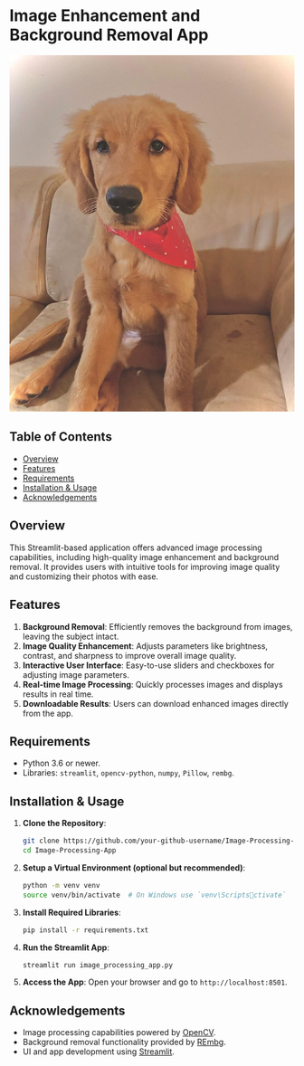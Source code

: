 
# Image Enhancement and Background Removal App

![Image_Processing_App](./images/amelie_agoldenretriever.jpg)

## Table of Contents
- [Overview](#overview)
- [Features](#features)
- [Requirements](#requirements)
- [Installation & Usage](#installation--usage)
- [Acknowledgements](#acknowledgements)

## Overview

This Streamlit-based application offers advanced image processing capabilities, including high-quality image enhancement and background removal. It provides users with intuitive tools for improving image quality and customizing their photos with ease.

## Features
1. **Background Removal**: Efficiently removes the background from images, leaving the subject intact.
2. **Image Quality Enhancement**: Adjusts parameters like brightness, contrast, and sharpness to improve overall image quality.
3. **Interactive User Interface**: Easy-to-use sliders and checkboxes for adjusting image parameters.
4. **Real-time Image Processing**: Quickly processes images and displays results in real time.
5. **Downloadable Results**: Users can download enhanced images directly from the app.

## Requirements

- Python 3.6 or newer.
- Libraries: `streamlit`, `opencv-python`, `numpy`, `Pillow`, `rembg`.

## Installation & Usage

1. **Clone the Repository**:
    ```bash
    git clone https://github.com/your-github-username/Image-Processing-App.git
    cd Image-Processing-App
    ```

2. **Setup a Virtual Environment (optional but recommended)**:
    ```bash
    python -m venv venv
    source venv/bin/activate  # On Windows use `venv\Scriptsctivate`
    ```

3. **Install Required Libraries**:
    ```bash
    pip install -r requirements.txt
    ```

4. **Run the Streamlit App**:
    ```bash
    streamlit run image_processing_app.py 
    ```

5. **Access the App**: Open your browser and go to `http://localhost:8501`.

## Acknowledgements

- Image processing capabilities powered by [OpenCV](https://opencv.org/).
- Background removal functionality provided by [REmbg](https://github.com/danielgatis/rembg).
- UI and app development using [Streamlit](https://www.streamlit.io/).
